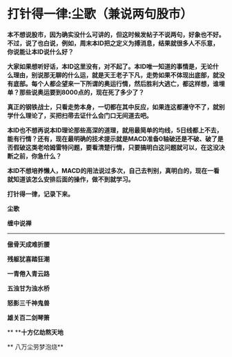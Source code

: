 打针得一律:尘歌（兼说两句股市）
====

			

**本不想说股市，因为确实没什么可讲的，但这时候发帖子不说两句，好象也不好。不过，说了也白说，例如，周末本ID把之定义为搏消息，结果就很多人不乐意，你说能让本ID说什么好？**

**大家如果想听好话，本ID这里没有，对不起了。本ID唯一知道的事情是，无论什么理由，别说那无聊的什么运，就是天王老子下凡，走势如果不体现出底部，就没有底部。每个人都企望来一下所谓的奥运行情，然后胜利大逃亡，都这样想，谁埋单？那些说奥运要到8000点的，现在死了多少了？**

**真正的钢铁战士，只看走势本身，一切都在其中反应，如果连这都遵守不了，就别学什么理论了，买把扫帚去证什么会门口无间道去吧。**

**本ID也不想再说本ID理论那些高深的道理，就用最简单的均线，5日线都上不去，能有行情？还有，现在最明确的技术提示就是MACD准备0轴破还是不破、破了是否假破这类老哈姆雷特问题，要看清楚行情，只要搞明白这问题就可以，在这没决断之前，你急什么？**

**本ID不想培养懒人，MACD的用法说过多次，自己去判别，真明白的，现在一看就知道该怎么安排后面的操作，做不到就学习。**

**打针得一律，记录下来。**

**尘歌**

**缠中说禅**

** **

**傲骨天成难折腰**

**残躯犹喜踏狂潮**

**一青倦入青云路**

**五浊甘为浊水桥**

**怒影三千神鬼兽**

**雄关百二剑琴箫**

**            ****十方亿劫熬天地**

**            八万尘劳梦泡烧**
